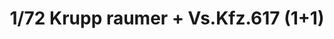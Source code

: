 ---
layout: product
title: "1/72 Krupp raumer + Vs.Kfz.617 (1+1)"
price: "4200" 
desc: "Maketa"
img_path: "/assets/img/TAKO5007.webp"
brand: "N/A"
available: false
special_offer: false
new: false
soon: false
cat: "010000"
subcat: "010200"
subsubcat: "0N/A"
sifra: "TAKO5007"
popular: false
---